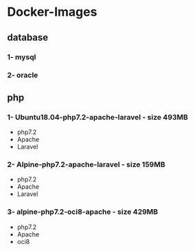 # Docker-Images

## database
### 1- mysql
### 2- oracle

## php
### 1- Ubuntu18.04-php7.2-apache-laravel - size 493MB
   - php7.2
   - Apache
   - Laravel

### 2- Alpine-php7.2-apache-laravel - size 159MB
   - php7.2
   - Apache
   - Laravel
   
### 3- alpine-php7.2-oci8-apache - size 429MB
   - php7.2
   - Apache
   - oci8
